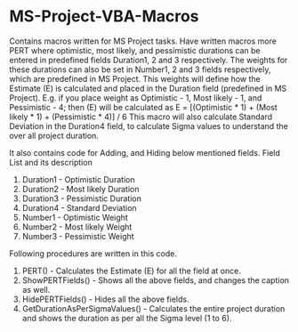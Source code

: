 # MS-Project-VBA-Macros
Contains macros written for MS Project tasks.
Have written macros more PERT where optimistic, most likely, and pessimistic durations can be entered in predefined fields Duration1, 2 and 3 respectively. The weights for these durations can also be set in Number1, 2 and 3 fields respectively, which are predefined in MS Project. This weights will define how the Estimate (E) is calculated and placed in the Duration field (predefined in MS Project). E.g. if you place weight as Optimistic - 1, Most likely - 1, and Pessimistic - 4; then (E) will be calculated as 
E = [(Optimistic * 1) + (Most likely * 1) + (Pessimistic * 4)] / 6
This macro will also calculate Standard Deviation in the Duration4 field, to calculate Sigma values to understand the over all project duration.

It also contains code for Adding, and Hiding below mentioned fields.
Field List and its description
  1. Duration1 - Optimistic Duration
  2. Duration2 - Most likely Duration
  3. Duration3 - Pessimistic Duration
  4. Duration4 - Standard Deviation
  5. Number1 - Optimistic Weight
  6. Number2 - Most likely Weight
  7. Number3 - Pessimistic Weight

Following procedures are written in this code.
  1. PERT() - Calculates the Estimate (E) for all the field at once.
  2. ShowPERTFields() - Shows all the above fields, and changes the caption as well.
  3. HidePERTFields() - Hides all the above fields.
  4. GetDurationAsPerSigmaValues() - Calculates the entire project duration and shows the duration as per all the Sigma level (1 to 6).

